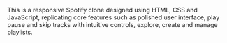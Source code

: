 This is a responsive  Spotify clone designed using HTML, CSS and JavaScript, replicating core features such as
polished user interface, play pause and skip tracks with intuitive controls, explore, create and manage playlists. 
